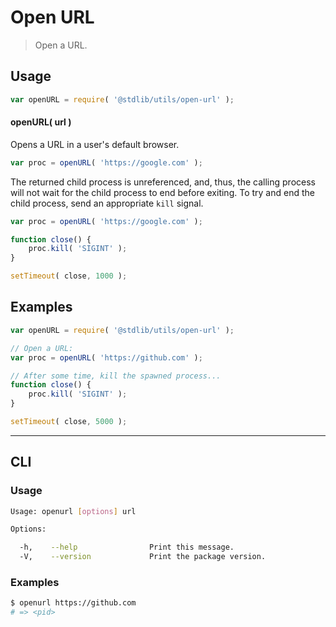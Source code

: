 Open URL
===

> Open a URL.

<!-- <usage> -->

## Usage

``` javascript
var openURL = require( '@stdlib/utils/open-url' );
```

#### openURL( url )

Opens a URL in a user's default browser.

``` javascript
var proc = openURL( 'https://google.com' );
```

The returned child process is unreferenced, and, thus, the calling process will not wait for the child process to end before exiting. To try and end the child process, send an appropriate `kill` signal.

``` javascript
var proc = openURL( 'https://google.com' );

function close() {
    proc.kill( 'SIGINT' );
}

setTimeout( close, 1000 );
```

<!-- </usage> -->


<!-- <examples> -->

## Examples

``` javascript
var openURL = require( '@stdlib/utils/open-url' );

// Open a URL:
var proc = openURL( 'https://github.com' );

// After some time, kill the spawned process...
function close() {
    proc.kill( 'SIGINT' );
}

setTimeout( close, 5000 );
```

<!-- </examples> -->


<!-- <cli> -->

---

## CLI

<!-- <usage> -->

### Usage

``` bash
Usage: openurl [options] url

Options:

  -h,    --help                Print this message.
  -V,    --version             Print the package version.
```

<!-- </usage> -->

<!-- <examples> -->

### Examples

``` bash
$ openurl https://github.com
# => <pid>
```

<!-- </examples> -->

<!-- </cli> -->


<!-- <links> -->

<!-- </links> -->
